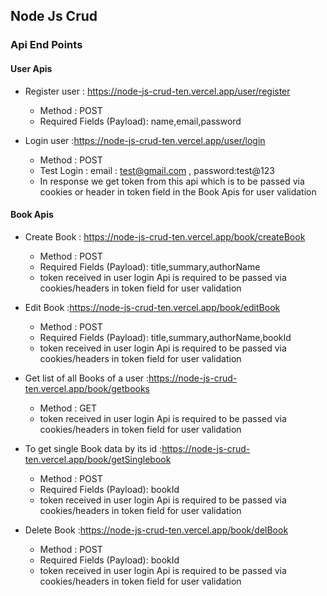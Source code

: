 ## Node Js Crud 
### Api End Points
#### User Apis
- Register user : https://node-js-crud-ten.vercel.app/user/register
  - Method : POST
  - Required Fields (Payload): name,email,password
  
- Login user :https://node-js-crud-ten.vercel.app/user/login
  - Method : POST
  - Test Login : email : test@gmail.com , password:test@123
  - In response we get token from this api which is to be passed via cookies or header in token field in the Book Apis for user validation

#### Book Apis
- Create Book : https://node-js-crud-ten.vercel.app/book/createBook
   - Method : POST
  - Required Fields (Payload): title,summary,authorName
  - token  received in user login Api is required to be passed via  cookies/headers in token field for user validation
  
- Edit Book :https://node-js-crud-ten.vercel.app/book/editBook
  - Method : POST
  - Required Fields (Payload): title,summary,authorName,bookId
  - token  received in user login Api is required to be passed via  cookies/headers in token field for user validation
  

- Get list of all Books of a user  :https://node-js-crud-ten.vercel.app/book/getbooks
  - Method : GET
  - token  received in user login Api is required to be passed via  cookies/headers in token field for user validation

- To get single Book data by its id  :https://node-js-crud-ten.vercel.app/book/getSinglebook
  - Method : POST
   - Required Fields (Payload): bookId
   - token  received in user login Api is required to be passed via  cookies/headers in token field for user validation

- Delete Book :https://node-js-crud-ten.vercel.app/book/delBook
  - Method : POST
   - Required Fields (Payload): bookId
   - token  received in user login Api is required to be passed via  cookies/headers in token field for user validation


